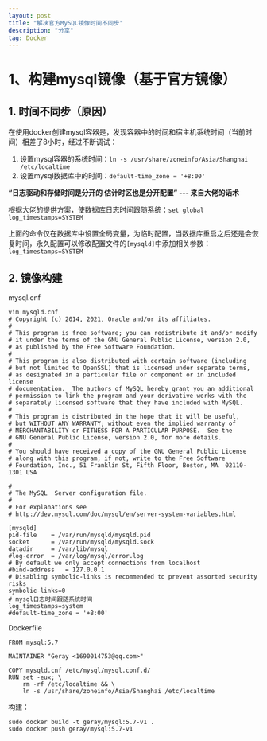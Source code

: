 ```yaml
---
layout: post
title: "解决官方MySQL镜像时间不同步"
description: "分享"
tag: Docker
---
```


# 1、构建mysql镜像（基于官方镜像）

## 1. 时间不同步（原因）

在使用docker创建mysql容器是，发现容器中的时间和宿主机系统时间（当前时间）相差了8小时，经过不断调试：

1. 设置mysql容器的系统时间：`ln -s /usr/share/zoneinfo/Asia/Shanghai /etc/localtime `
2. 设置mysql数据库中的时间：`default-time_zone = '+8:00'`

**“日志驱动和存储时间是分开的 估计时区也是分开配置” --- 来自大佬的话术**

根据大佬的提供方案，使数据库日志时间跟随系统：`set global log_timestamps=SYSTEM`

上面的命令仅在数据库中设置全局变量，为临时配置，当数据库重启之后还是会恢复时间，永久配置可以修改配置文件的`[mysqld]`中添加相关参数：`log_timestamps=SYSTEM`

## 2. 镜像构建

mysql.cnf

```
vim mysqld.cnf
# Copyright (c) 2014, 2021, Oracle and/or its affiliates.
#
# This program is free software; you can redistribute it and/or modify
# it under the terms of the GNU General Public License, version 2.0,
# as published by the Free Software Foundation.
#
# This program is also distributed with certain software (including
# but not limited to OpenSSL) that is licensed under separate terms,
# as designated in a particular file or component or in included license
# documentation.  The authors of MySQL hereby grant you an additional
# permission to link the program and your derivative works with the
# separately licensed software that they have included with MySQL.
#
# This program is distributed in the hope that it will be useful,
# but WITHOUT ANY WARRANTY; without even the implied warranty of
# MERCHANTABILITY or FITNESS FOR A PARTICULAR PURPOSE.  See the
# GNU General Public License, version 2.0, for more details.
#
# You should have received a copy of the GNU General Public License
# along with this program; if not, write to the Free Software
# Foundation, Inc., 51 Franklin St, Fifth Floor, Boston, MA  02110-1301 USA

#
# The MySQL  Server configuration file.
#
# For explanations see
# http://dev.mysql.com/doc/mysql/en/server-system-variables.html

[mysqld]
pid-file	= /var/run/mysqld/mysqld.pid
socket		= /var/run/mysqld/mysqld.sock
datadir		= /var/lib/mysql
#log-error	= /var/log/mysql/error.log
# By default we only accept connections from localhost
#bind-address	= 127.0.0.1
# Disabling symbolic-links is recommended to prevent assorted security risks
symbolic-links=0
# mysql日志时间跟随系统时间
log_timestamps=system
#default-time_zone = '+8:00'
```

Dockerfile

```
FROM mysql:5.7

MAINTAINER "Geray <1690014753@qq.com>"

COPY mysqld.cnf /etc/mysql/mysql.conf.d/
RUN set -eux; \
	rm -rf /etc/localtime && \
	ln -s /usr/share/zoneinfo/Asia/Shanghai /etc/localtime 
```

构建：

```
sudo docker build -t geray/mysql:5.7-v1 .
sudo docker push geray/mysql:5.7-v1
```

